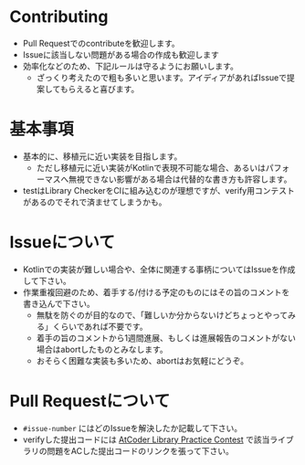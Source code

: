 # Contributing

- Pull Requestでのcontributeを歓迎します。  
- Issueに該当しない問題がある場合の作成も歓迎します
- 効率化などのため、下記ルールは守るようにお願いします。  
    - ざっくり考えたので粗も多いと思います。アイディアがあればIssueで提案してもらえると喜びます。

# 基本事項

- 基本的に、移植元に近い実装を目指します。
    - ただし移植元に近い実装がKotlinで表現不可能な場合、あるいはパフォーマスへ無視できない影響がある場合は代替的な書き方も許容します。
- testはLibrary CheckerをCIに組み込むのが理想ですが、verify用コンテストがあるのでそれで済ませてしまうかも。

# Issueについて

- Kotlinでの実装が難しい場合や、全体に関連する事柄についてはIssueを作成して下さい。
- 作業重複回避のため、着手する/付ける予定のものにはその旨のコメントを書き込んで下さい。
    - 無駄を防ぐのが目的なので、「難しいか分からないけどちょっとやってみる」くらいであれば不要です。
    - 着手の旨のコメントから1週間進展、もしくは進展報告のコメントがない場合はabortしたものとみなします。
    - おそらく困難な実装も多いため、abortはお気軽にどうぞ。

# Pull Requestについて

- `#issue-number` にはどのIssueを解決したか記載して下さい。
- verifyした提出コードには [AtCoder Library Practice Contest](https://atcoder.jp/contests/practice2) で該当ライブラリの問題をACした提出コードのリンクを張って下さい。
